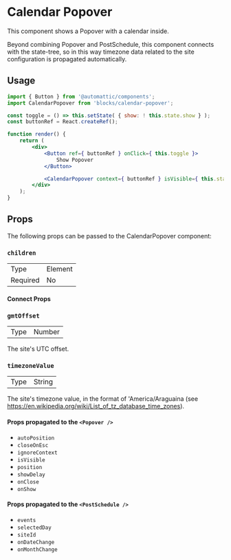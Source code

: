 # Calendar Popover

This component shows a Popover with a calendar inside.

Beyond combining Popover and PostSchedule, this component connects with the state-tree, so in this way timezone data related to the site configuration is propagated automatically.

## Usage

```jsx
import { Button } from '@automattic/components';
import CalendarPopover from 'blocks/calendar-popover';

const toggle = () => this.setState( { show: ! this.state.show } );
const buttonRef = React.createRef();

function render() {
	return (
		<div>
			<Button ref={ buttonRef } onClick={ this.toggle }>
				Show Popover
			</Button>

			<CalendarPopover context={ buttonRef } isVisible={ this.state.show } />
		</div>
	);
}
```

## Props

The following props can be passed to the CalendarPopover component:

### `children`

<table>
	<tr><td>Type</td><td>Element</td></tr>
	<tr><td>Required</td><td>No</td></tr>
</table>

#### Connect Props

### `gmtOffset`

<table>
	<tr><td>Type</td><td>Number</td></tr>
</table>

The site's UTC offset.

### `timezoneValue`

<table>
	<tr><td>Type</td><td>String</td></tr>
</table>

The site's timezone value, in the format of 'America/Araguaina (see <https://en.wikipedia.org/wiki/List_of_tz_database_time_zones>).

#### Props propagated to the `<Popover />`

- `autoPosition`
- `closeOnEsc`
- `ignoreContext`
- `isVisible`
- `position`
- `showDelay`
- `onClose`
- `onShow`

#### Props propagated to the `<PostSchedule />`

- `events`
- `selectedDay`
- `siteId`
- `onDateChange`
- `onMonthChange`
